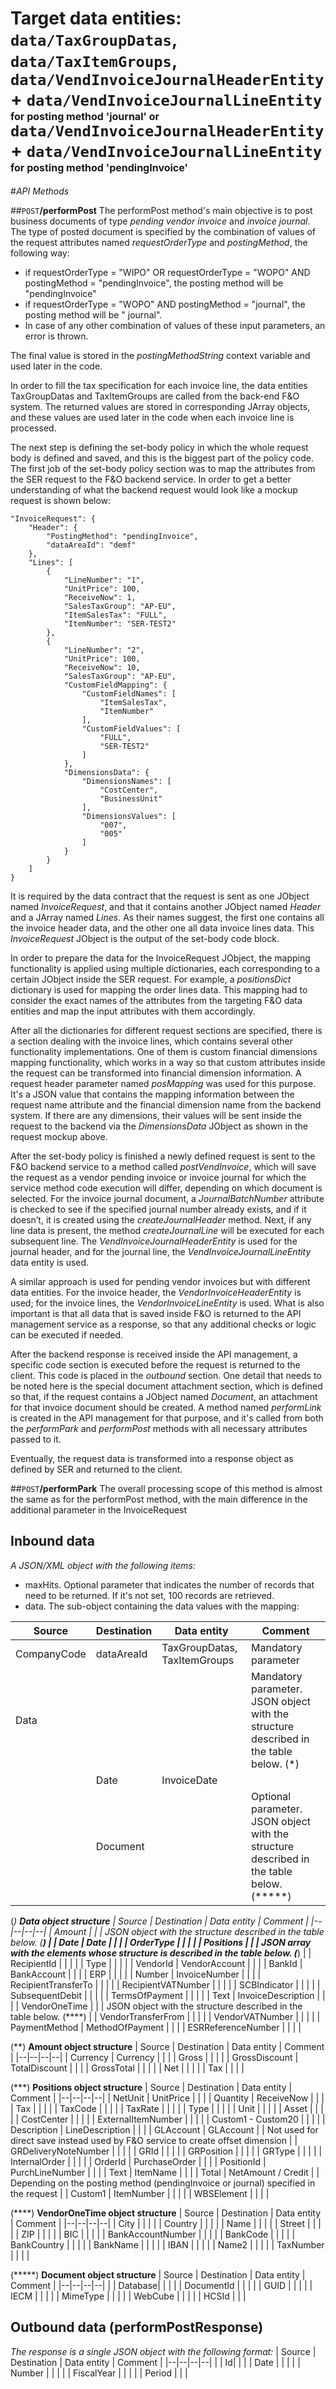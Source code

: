 # Target data entities: `data/TaxGroupDatas`, `data/TaxItemGroups`, `data/VendInvoiceJournalHeaderEntity` + `data/VendInvoiceJournalLineEntity` <span style="font-size:12pt">for posting method 'journal' or</span> `data/VendInvoiceJournalHeaderEntity` + `data/VendInvoiceJournalLineEntity` <span style="font-size:12pt">for posting method 'pendingInvoice'</span>

#_API Methods_

##`POST`**/performPost**
 The performPost method's main objective is to post business documents of type _pending vendor invoice_ and _invoice journal_. The type of posted document is specified by the combination of values of the request attributes named _requestOrderType_ and _postingMethod_, the following way:
- if requestOrderType = "WIPO" OR requestOrderType = "WOPO" AND postingMethod = "pendingInvoice", the posting method will be "pendingInvoice"
- if requestOrderType = "WOPO" AND postingMethod = "journal", the posting method will be " journal".
- In case of any other combination of values of these input parameters, an error is thrown.

The final value is stored in the _postingMethodString_ context variable and used later in the code.

In order to fill the tax specification for each invoice line, the data entities TaxGroupDatas and TaxItemGroups are called from the back-end F&O system. The returned values are stored in corresponding JArray objects, and these values are used later in the code when each invoice line is processed.

The next step is defining the set-body policy in which the whole request body is defined and saved, and this is the biggest part of the policy code. The first job of the set-body policy section was to map the attributes from the SER request to the F&O backend service. In order to get a better understanding of what the backend request would look like a mockup request is shown below:

    "InvoiceRequest": {
        "Header": {
            "PostingMethod": "pendingInvoice",
            "dataAreaId": "demf"
        },
        "Lines": [
            {
                "LineNumber": "1",
                "UnitPrice": 100,
                "ReceiveNow": 1,
                "SalesTaxGroup": "AP-EU",
                "ItemSalesTax": "FULL",
                "ItemNumber": "SER-TEST2"
            },
            {
                "LineNumber": "2",
                "UnitPrice": 100,
                "ReceiveNow": 10,
                "SalesTaxGroup": "AP-EU",
                "CustomFieldMapping": {
                    "CustomFieldNames": [
                        "ItemSalesTax",
                        "ItemNumber"
                    ],
                    "CustomFieldValues": [
                        "FULL",
                        "SER-TEST2"
                    ]
                },
                "DimensionsData": {
                    "DimensionsNames": [
                        "CostCenter",
                        "BusinessUnit"
                    ],
                    "DimensionsValues": [
                        "007",
                        "005"
                    ]
                }
            }
        ]
    }
 It is required by the data contract that the request is sent as one JObject named _InvoiceRequest_, and that it contains another JObject named _Header_ and a JArray named _Lines_. As their names suggest, the first one contains all the invoice header data, and the other one all data invoice lines data. This _InvoiceRequest_ JObject is the output of the set-body code block.

In order to prepare the data for the InvoiceRequest JObject, the mapping functionality is applied using multiple dictionaries, each corresponding to a certain JObject inside the SER request. For example, a _positionsDict_ dictionary is used for mapping the order lines data. This mapping had to consider the exact names of the attributes from the targeting F&O data entities and map the input attributes with them accordingly.

After all the dictionaries for different request sections are specified, there is a section dealing with the invoice lines, which contains several other functionality implementations. One of them is custom financial dimensions mapping functionality, which works in a way so that custom attributes inside the request can be transformed into financial dimension information. A request header parameter named _posMapping_ was used for this purpose. It's a JSON value that contains the mapping information between the request name attribute and the financial dimension name from the backend system. If there are any dimensions, their values will be sent inside the request to the backend via the _DimensionsData_ JObject as shown in the request mockup above.

After the set-body policy is finished a newly defined request is sent to the F&O backend service to a method called _postVendInvoice_, which will save the request as a vendor pending invoice or invoice journal for which the service method code execution will differ, depending on which document is selected. For the invoice journal document, a _JournalBatchNumber_ attribute is checked to see if the specified journal number already exists, and if it doesn’t, it is created using the _createJournalHeader_ method. Next, if any line data is present, the method _createJournalLine_ will be executed for each subsequent line. The _VendInvoiceJournalHeaderEntity_ is used for the journal header, and for the journal line, the _VendInvoiceJournalLineEntity_ data entity is used.

A similar approach is used for pending vendor invoices but with different data entities. For the invoice header, the _VendorInvoiceHeaderEntity_ is used; for the invoice lines, the _VendorInvoiceLineEntity_ is used. What is also important is that all data that is saved inside F&O is returned to the API management service as a response, so that any additional checks or logic can be executed if needed.

 After the backend response is received inside the API management, a specific code section is executed before the request is returned to the client. This code is placed in the _outbound_ section. One detail that needs to be noted here is the special document attachment section, which is defined so that, if the request contains a JObject named _Document_, an attachment for that invoice document should be created. A method named _performLink_ is created in the API management for that purpose, and it's called from both the _performPark_ and _performPost_ methods with all necessary attributes passed to it.

Eventually, the request data is transformed into a response object as defined by SER and returned to the client.


##`POST`**/performPark**
The overall processing scope of this method is almost the same as for the performPost method, with the main difference in the additional parameter in the InvoiceRequest 


## Inbound data
_A JSON/XML object with the following items:_
- maxHits. Optional parameter that indicates the number of records that need to be returned. If it's not set, 100 records are retrieved.
- data. The sub-object containing the data values with the mapping:

| Source | Destination | Data entity | Comment |
|--|--|--|--|
| CompanyCode | dataAreaId | TaxGroupDatas, TaxItemGroups | Mandatory parameter |
| Data | | | Mandatory parameter. JSON object with the structure described in the table below. (*) |
| | Date | InvoiceDate | |
| | Document | | Optional parameter. JSON object with the structure described in the table below. (*****) |

(*) <b>Data object structure</b>
| Source | Destination | Data entity | Comment |
|--|--|--|--|
| Amount | | | JSON object with the structure described in the table below. (**)  |
| Date | Date | | |
| OrderType | | | |
| Positions | | | JSON array with the elements whose structure is described in the table below. (***) |
| RecipientId | | | |
| Type | | | |
| VendorId | VendorAccount | | |
| BankId | BankAccount | | |
| ERP | | | |
| Number | InvoiceNumber | | |
| RecipientTransferTo | | | |
| RecipientVATNumber | | | |
| SCBIndicator | | | |
| SubsequentDebit | | | |
| TermsOfPayment | | | |
| Text | InvoiceDescription | | |
| VendorOneTime | | | JSON object with the structure described in the table below. (****) |
| VendorTransferFrom | | | |
| VendorVATNumber | | | |
| PaymentMethod | MethodOfPayment | | |
| ESRReferenceNumber | | | |

(**) <b>Amount object structure</b>
| Source | Destination | Data entity | Comment |
|--|--|--|--|
| Currency | Currency | | |
| Gross | | | |
| GrossDiscount | TotalDiscount | | |
| GrossTotal | | | |
| Net | | | |
| Tax | | | |

(***) <b>Positions object structure</b>
| Source | Destination | Data entity | Comment |
|--|--|--|--|
| NetUnit | UnitPrice | | |
| Quantity | ReceiveNow | | |
| Tax | | | |
| TaxCode | | | |
| TaxRate | | | |
| Type | | | |
| Unit | | | |
| Asset | | | |
| CostCenter | | | |
| ExternalItemNumber | | | |
| Custom1 - Custom20 | | | |
| Description | LineDescription | | |
| GLAccount | GLAccount | | Not used for direct save instead used by F&O service to create offset dimension |
| GRDeliveryNoteNumber | | | |
| GRId | | | |
| GRPosition | | | |
| GRType | | | |
| InternalOrder | | | |
| OrderId | PurchaseOrder | | |
| PositionId | PurchLineNumber | | |
| Text | ItemName | | |
| Total | NetAmount / Credit | | Depending on the posting method (pendingInvoice or journal) specified in the request |
| Custom1 | ItemNumber | | | |
| WBSElement | | | |

(****) <b>VendorOneTime object structure</b>
| Source | Destination | Data entity | Comment |
|--|--|--|--|
| City | | | |
| Country | | | |
| Name | | | |
| Street | | | |
| ZIP | | | |
| BIC | | | |
| BankAccountNumber | | | |
| BankCode | | | |
| BankCountry | | | |
| BankName | | | |
| IBAN | | | |
| Name2 | | | |
| TaxNumber | | | |

(*****) <b>Document object structure</b>
| Source | Destination | Data entity | Comment |
|--|--|--|--|
| | Database| | |
| | DocumentId | | |
| | GUID | | |
| | IECM | | |
| | MimeType | | |
| | WebCube | | |
| | HCSId | | |

## Outbound data (performPostResponse)
_The response is a single JSON object with the following format:_
| Source | Destination | Data entity | Comment |
|--|--|--|--|
| | Id| |
| | Date | | |
| | Number | | |
| | FiscalYear | | |
| | Period | | |
